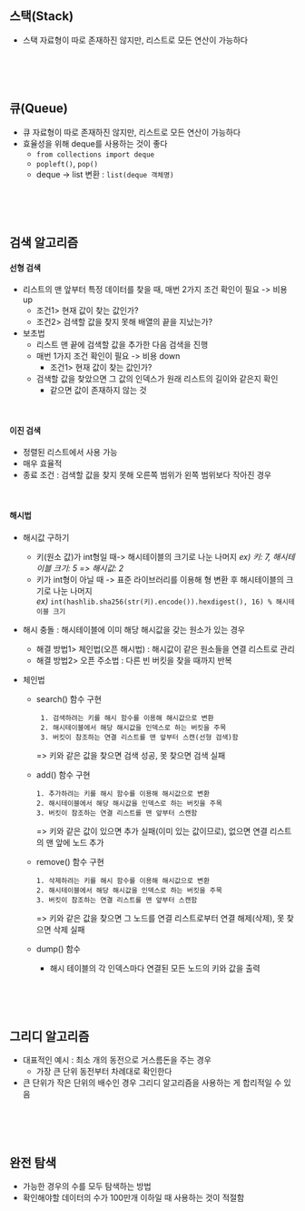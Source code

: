 
## 스택(Stack)
- 스택 자료형이 따로 존재하진 않지만, 리스트로 모든 연산이 가능하다

<br><br><br>

## 큐(Queue)
- 큐 자료형이 따로 존재하진 않지만, 리스트로 모든 연산이 가능하다
- 효율성을 위해 deque를 사용하는 것이 좋다 
  - `from collections import deque`
  - `popleft()`, `pop()`
  - deque -> list 변환 : `list(deque 객체명)`

<br><br><br>

## 검색 알고리즘

#### 선형 검색
- 리스트의 맨 앞부터 특정 데이터를 찾을 때, 매번 2가지 조건 확인이 필요 -> 비용 up
  - 조건1> 현재 값이 찾는 값인가?
  - 조건2> 검색할 값을 찾지 못해 배열의 끝을 지났는가?
- 보초법
  - 리스트 맨 끝에 검색할 값을 추가한 다음 검색을 진행
  - 매번 1가지 조건 확인이 필요 -> 비용 down
    - 조건1> 현재 값이 찾는 값인가?
  - 검색할 값을 찾았으면 그 값의 인덱스가 원래 리스트의 길이와 같은지 확인
    - 같으면 값이 존재하지 않는 것 
<br>

#### 이진 검색
- 정렬된 리스트에서 사용 가능
- 매우 효율적
- 종료 조건 : 검색할 값을 찾지 못해 오른쪽 범위가 왼쪽 범위보다 작아진 경우

<br>

#### 해시법
- 해시값 구하기
  - 키(원소 값)가 int형일 때-> 해시테이블의 크기로 나눈 나머지 _ex) 키: 7, 해시테이블 크기: 5 => 해시값: 2_
  - 키가 int형이 아닐 때 -> 표준 라이브러리를 이용해 형 변환 후 해시테이블의 크기로 나눈 나머지 <br>
  _ex)_ `int(hashlib.sha256(str(키).encode()).hexdigest(), 16) % 해시테이블 크기`
  
  
- 해시 충돌 : 해시테이블에 이미 해당 해시값을 갖는 원소가 있는 경우
  - 해결 방법1> 체인법(오픈 해시법) : 해시값이 같은 원소들을 연결 리스트로 관리
  - 해결 방법2> 오픈 주소법 : 다른 빈 버킷을 찾을 때까지 반복


- 체인법
  - search() 함수 구현

         1. 검색하려는 키를 해시 함수를 이용해 해시값으로 변환
         2. 해시테이블에서 해당 해시값을 인덱스로 하는 버킷을 주목
         3. 버킷이 참조하는 연결 리스트를 맨 앞부터 스캔(선형 검색)함
    => 키와 같은 값을 찾으면 검색 성공, 못 찾으면 검색 실패

  - add() 함수 구현
  
        1. 추가하려는 키를 해시 함수를 이용해 해시값으로 변환
        2. 해시테이블에서 해당 해시값을 인덱스로 하는 버킷을 주목
        3. 버킷이 참조하는 연결 리스트를 맨 앞부터 스캔함
    => 키와 같은 값이 있으면 추가 실패(이미 있는 값이므로), 없으면 연결 리스트의 맨 앞에 노드 추가

  - remove() 함수 구현
  
        1. 삭제하려는 키를 해시 함수를 이용해 해시값으로 변환
        2. 해시테이블에서 해당 해시값을 인덱스로 하는 버킷을 주목
        3. 버킷이 참조하는 연결 리스트를 맨 앞부터 스캔함
    => 키와 같은 값을 찾으면 그 노드를 연결 리스트로부터 연결 해제(삭제), 못 찾으면 삭제 실패

  - dump() 함수
    - 해시 테이블의 각 인덱스마다 연결된 모든 노드의 키와 값을 출력

<br><br><br>

## 그리디 알고리즘
- 대표적인 예시 : 최소 개의 동전으로 거스름돈을 주는 경우
  - 가장 큰 단위 동전부터 차례대로 확인한다
- 큰 단위가 작은 단위의 배수인 경우 그리디 알고리즘을 사용하는 게 합리적일 수 있음

<br><br><br>

## 완전 탐색
- 가능한 경우의 수를 모두 탐색하는 방법
- 확인해야할 데이터의 수가 100만개 이하일 때 사용하는 것이 적절함


